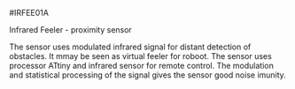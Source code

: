 <!--- PrjInfo ---> <!--- Please remove this line after manually editing --->
<!--- 00a56be08b96043df9e37d6aff7b6990 --->
<!--- Created:2017-01-02T19:34:51.743179: ---> 
<!--- Author:Mlab: ---> 
<!--- AuthorEmail:email@mlab.cz: ---> 
<!--- Tags:None: ---> 
<!--- Ust:rtDescription.en]
Infrared Feeler - proximity sensor

[InfoShortDescription.cs]
Intfračervené tykadlo - senzor na překážky

[InfoLongDescription.en]
The sensor uses modulated infrared signal for distant detection of obstacles. It mmay
be seen as virtual feeler for roboot. The sensor uses processor ATtiny and infrared
sensor for remote control. The modulation and statistical processing of the signal
gives the sensor good noise imunity.

[InfoLongDescription.cs]
Čidlo využívá modulované Ir záření pro bezdotykovou detekci předmětů. Takové virtuální
tykadlo pro roota. Jádrem čidla je procesor řady ATtiny a přijímač Ir pro dálkové
ovládání. Modulace a průměrování signálu zajišťuje zvýšenou odolnost proti rušení.

[End: ---> 
<!--- Name:IRFEE01A: --->
#IRFEE01A 
<!--- LongName --->
Infrared Feeler - proximity sensor
<!--- ELongName ---> 

<!--- Lead --->
The sensor uses modulated infrared signal for distant detection of obstacles. It mmay
be seen as virtual feeler for roboot. The sensor uses processor ATtiny and infrared
sensor for remote control. The modulation and statistical processing of the signal
gives the sensor good noise imunity.
<!--- ELead ---> 


​
​
<!--- Description --->
<!--- EDescription --->
<!--- Content --->
<!--- EContent --->
            